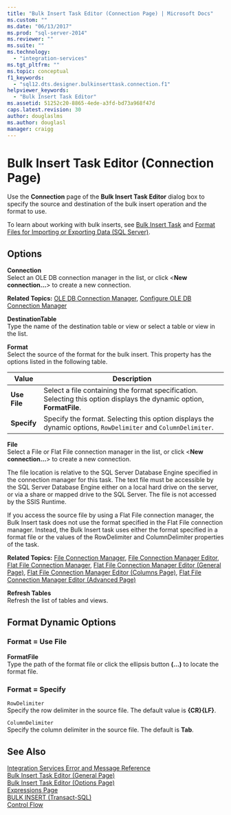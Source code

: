 ```yaml
---
title: "Bulk Insert Task Editor (Connection Page) | Microsoft Docs"
ms.custom: ""
ms.date: "06/13/2017"
ms.prod: "sql-server-2014"
ms.reviewer: ""
ms.suite: ""
ms.technology: 
  - "integration-services"
ms.tgt_pltfrm: ""
ms.topic: conceptual
f1_keywords: 
  - "sql12.dts.designer.bulkinserttask.connection.f1"
helpviewer_keywords: 
  - "Bulk Insert Task Editor"
ms.assetid: 51252c20-8865-4ede-a3fd-bd73a968f47d
caps.latest.revision: 30
author: douglaslms
ms.author: douglasl
manager: craigg
---
```

# Bulk Insert Task Editor (Connection Page)
  Use the **Connection** page of the **Bulk Insert Task Editor** dialog box to specify the source and destination of the bulk insert operation and the format to use.  
  
 To learn about working with bulk inserts, see [Bulk Insert Task](control-flow/bulk-insert-task.md) and [Format Files for Importing or Exporting Data &#40;SQL Server&#41;](../relational-databases/import-export/format-files-for-importing-or-exporting-data-sql-server.md).  
  
## Options  
 **Connection**  
 Select an OLE DB connection manager in the list, or click \<**New connection...**> to create a new connection.  
  
 **Related Topics:** [OLE DB Connection Manager](connection-manager/ole-db-connection-manager.md), [Configure OLE DB Connection Manager](../../2014/integration-services/configure-ole-db-connection-manager.md)  
  
 **DestinationTable**  
 Type the name of the destination table or view or select a table or view in the list.  
  
 **Format**  
 Select the source of the format for the bulk insert. This property has the options listed in the following table.  
  
|Value|Description|  
|-----------|-----------------|  
|**Use File**|Select a file containing the format specification. Selecting this option displays the dynamic option, **FormatFile**.|  
|**Specify**|Specify the format. Selecting this option displays the dynamic options, `RowDelimiter` and `ColumnDelimiter`.|  
  
 **File**  
 Select a File or Flat File connection manager in the list, or click \<**New connection...**> to create a new connection.  
  
 The file location is relative to the SQL Server Database Engine specified in the connection manager for this task. The text file must be accessible by the SQL Server Database Engine either on a local hard drive on the server, or via a share or mapped drive to the SQL Server. The file is not accessed by the SSIS Runtime.  
  
 If you access the source file by using a Flat File connection manager, the Bulk Insert task does not use the format specified in the Flat File connection manager. Instead, the Bulk Insert task uses either the format specified in a format file or the values of the RowDelimiter and ColumnDelimiter properties of the task.  
  
 **Related Topics:** [File Connection Manager](connection-manager/file-connection-manager.md), [File Connection Manager Editor](../../2014/integration-services/file-connection-manager-editor.md), [Flat File Connection Manager](connection-manager/flat-file-connection-manager.md), [Flat File Connection Manager Editor &#40;General Page&#41;](general-page-of-integration-services-designers-options.md), [Flat File Connection Manager Editor &#40;Columns Page&#41;](../../2014/integration-services/flat-file-connection-manager-editor-columns-page.md), [Flat File Connection Manager Editor &#40;Advanced Page&#41;](../../2014/integration-services/flat-file-connection-manager-editor-advanced-page.md)  
  
 **Refresh Tables**  
 Refresh the list of tables and views.  
  
## Format Dynamic Options  
  
### Format = Use File  
 **FormatFile**  
 Type the path of the format file or click the ellipsis button **(…)** to locate the format file.  
  
### Format = Specify  
 `RowDelimiter`  
 Specify the row delimiter in the source file. The default value is **{CR}{LF}**.  
  
 `ColumnDelimiter`  
 Specify the column delimiter in the source file. The default is **Tab**.  
  
## See Also  
 [Integration Services Error and Message Reference](../../2014/integration-services/integration-services-error-and-message-reference.md)   
 [Bulk Insert Task Editor &#40;General Page&#41;](../../2014/integration-services/bulk-insert-task-editor-general-page.md)   
 [Bulk Insert Task Editor &#40;Options Page&#41;](../../2014/integration-services/bulk-insert-task-editor-options-page.md)   
 [Expressions Page](expressions/expressions-page.md)   
 [BULK INSERT &#40;Transact-SQL&#41;](/sql/t-sql/statements/bulk-insert-transact-sql)   
 [Control Flow](control-flow/control-flow.md)  
  
  
